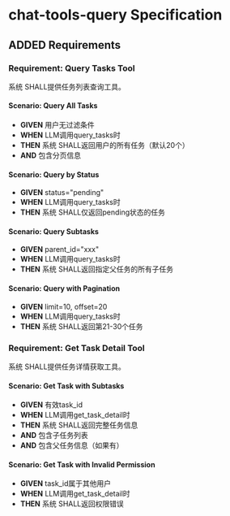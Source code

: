 # chat-tools-query Specification

## ADDED Requirements

### Requirement: Query Tasks Tool
系统 SHALL提供任务列表查询工具。

#### Scenario: Query All Tasks
- **GIVEN** 用户无过滤条件
- **WHEN** LLM调用query_tasks时
- **THEN** 系统 SHALL返回用户的所有任务（默认20个）
- **AND** 包含分页信息

#### Scenario: Query by Status
- **GIVEN** status="pending"
- **WHEN** LLM调用query_tasks时
- **THEN** 系统 SHALL仅返回pending状态的任务

#### Scenario: Query Subtasks
- **GIVEN** parent_id="xxx"
- **WHEN** LLM调用query_tasks时
- **THEN** 系统 SHALL返回指定父任务的所有子任务

#### Scenario: Query with Pagination
- **GIVEN** limit=10, offset=20
- **WHEN** LLM调用query_tasks时
- **THEN** 系统 SHALL返回第21-30个任务

### Requirement: Get Task Detail Tool
系统 SHALL提供任务详情获取工具。

#### Scenario: Get Task with Subtasks
- **GIVEN** 有效task_id
- **WHEN** LLM调用get_task_detail时
- **THEN** 系统 SHALL返回完整任务信息
- **AND** 包含子任务列表
- **AND** 包含父任务信息（如果有）

#### Scenario: Get Task with Invalid Permission
- **GIVEN** task_id属于其他用户
- **WHEN** LLM调用get_task_detail时
- **THEN** 系统 SHALL返回权限错误
